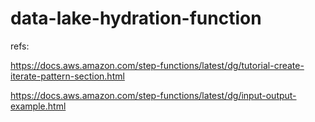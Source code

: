 # data-lake-hydration-function



refs:

https://docs.aws.amazon.com/step-functions/latest/dg/tutorial-create-iterate-pattern-section.html

https://docs.aws.amazon.com/step-functions/latest/dg/input-output-example.html



